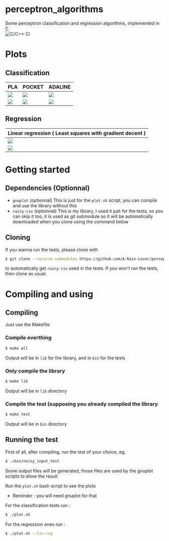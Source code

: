 # perceptron_algorithms

Some perceptron classification and regression algorithms, implemented in C
<br />
![C/C++ CI](https://github.com/A-Rain-Lover/perceptron_algorithms/workflows/C/C++%20CI/badge.svg?branch=master)

# Plots
## Classification
|PLA|POCKET|ADALINE|
|----|----|----|
|<img src="https://github.com/A-Rain-Lover/perceptron_algorithms/blob/master/plots/PLA.png" />|<img src="https://github.com/A-Rain-Lover/perceptron_algorithms/blob/master/plots/pocket.png" />|<img src="https://github.com/A-Rain-Lover/perceptron_algorithms/blob/master/plots/ADALINE.png" />|
|<img src="https://github.com/A-Rain-Lover/perceptron_algorithms/blob/master/plots/PLA_loss.png" />|<img src="https://github.com/A-Rain-Lover/perceptron_algorithms/blob/master/plots/pocket_loss.png" />|<img src="https://github.com/A-Rain-Lover/perceptron_algorithms/blob/master/plots/ADALINE_loss.png" />|
## Regression
|Linear regression ( Least squares with gradient decent )|
|----|
|<img src="https://github.com/A-Rain-Lover/perceptron_algorithms/blob/master/plots/lin_reg.png" />|
|<img src="https://github.com/A-Rain-Lover/perceptron_algorithms/blob/master/plots/lin_reg_loss.png" />|

# Getting started
## Dependencies (Optionnal)
* `gnuplot` (optionnal) This is just for the `plot.sh` script, you can compile and use the library without this
* `rainy-csv` (optionnal) This is my library, I used it just for the tests, so you can skip it too, it is used as git submodule so it will be automatically downloaded when you clone using the command below
## Cloning
If you wanna run the tests, please clone with
```bash
$ git clone --recurse-submodules https://github.com/A-Rain-Lover/perceptron_algorithms
```
to automatically get `rainy-csv` used in the tests.
If you won't run the tests, then clone as usual.

# Compiling and using
## Compiling
Just use the Makefile
### Compile everthing
```bash
$ make all
```
Output will be in `lib` for the library, and in `bin` for the tests
### Only compile the library
```bash
$ make lib
```
Output will be in `lib` directory
### Compile the test (supposing you already compiled the library
```bash
$ make test
```
Output will be in `bin` directory
## Running the test

First of all, after compiling, run the test of your choice, 
eg.
```bash
$ ./bin/noisy_input_test
```
Some output files will be generated, those files are used by the gnuplot scripts to show the result 

Run the `plot.sh` bash script to see the plots 
* Reminder : you will need gnuplot for that

For the classification tests run :
```bash
$ ./plot.sh
```

For the regression ones run :
```bash
$ ./plot.sh --lin-reg
```
